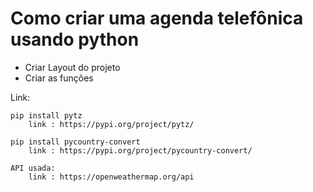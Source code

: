 # Como criar uma agenda telefônica usando python


- Criar Layout do projeto
- Criar as funções


Link:

    pip install pytz
        link : https://pypi.org/project/pytz/

    pip install pycountry-convert
        link : https://pypi.org/project/pycountry-convert/

    API usada:
        link : https://openweathermap.org/api
